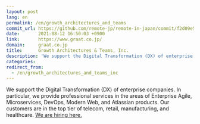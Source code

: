 ```yaml
---
layout: post
lang: en
permalink: /en/growth_architectures_and_teams
commit_url: https://github.com/remote-jp/remote-in-japan/commit/f2d09e53cbe7d2972b1f0641add567f0171b911f
date:       2021-08-12 16:50:03 +0900
link:       https://www.graat.co.jp/
domain:     graat.co.jp
title:      Growth Architectures & Teams, Inc.
description: 'We support the Digital Transformation (DX) of enterprise companies.  In particular, we provide professional services in the areas of Enterprise Agile, Microservices, DevOps, Modern Web, and Atlassian products. Our customers are in the top tier of telecom, retail, manufacturing, and healthcare. We are hiring here.'
categories: 
redirect_from:
  - /en/growth_architectures_and_teams_inc
---
```


<p>We support the Digital Transformation (DX) of enterprise companies.  In particular, we provide professional services in the areas of Enterprise Agile, Microservices, DevOps, Modern Web, and Atlassian products. Our customers are in the top tier of telecom, retail, manufacturing, and healthcare. <a href="https://www.graat.co.jp/recruit">We are hiring here.</a></p>

